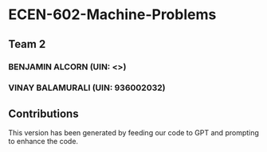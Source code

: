 # ECEN-602-Machine-Problems

## Team 2

### BENJAMIN ALCORN (UIN: <>)
### VINAY BALAMURALI (UIN: 936002032)

## Contributions

This version has been generated by feeding our code to GPT and prompting to enhance the code.
